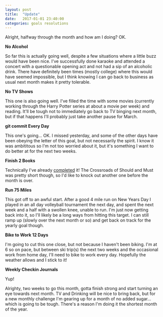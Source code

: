 ```yaml
---
layout: post
title:  "Update"
date:   2017-01-01 23:40:00
categories: goals resolutions
---
```


Alright, halfway through the month and how am I doing? OK. 

**No Alcohol**
 
So far this is actually going well, despite a few situations where a little buzz would have been nice. I've successfully done karaoke and attended a concert with a questionable opening act and not had a sip of an alcoholic drink. There have definitely been times (mostly college) where this would have seemed impossible, but I think knowing I can go back to business as usual next month makes it pretty tolerable. 

**No TV Shows**
 
This one is also going well. I've filled the time with some movies (currently working through the Harry Potter series at about a movie per week) and reading. It'll be tough not to immediately go back to TV binging next month, but if that happens I'll probably just take another pause for March. 

**git commit Every Day**
 
This one's going... OK. I missed yesterday, and some of the other days have been obeying the letter of this goal, but not necessarily the spirit. I know it was ambititous so I'm not too worried about it, but it's something I want to do better at for the next two weeks. 

**Finish 2 Books**
 
Technically I've already [completed](https://www.goodreads.com/user/show/50978104-evan) it! The Crossroads of Should and Must was pretty short though, so I'd like to knock out another one before the month is over.

**Run 75 Miles**

This got off to an awful start. After a good 4 mile run on New Years Day I played in an all day volleyball tournament the next day, and spent the next week and a half with a swollen knee, unable to run. I'm just now getting back into it, so I'll likely be a long ways from hitting this target. I can still ramp up (slowly over the next month or so) and get back on track for the yearly goal though.

**Bike to Work 12 Days**

I'm going to cut this one close, but not because I haven't been biking. I'm at 6 so on pace, but between ski trip(s) the next two weeks and the occasional work from home day, I'll need to bike to work every day. Hopefully the weather allows and I stick to it!

**Weekly Checkin Journals**
 
Yup! 

Alrighty, two weeks to go this month, gotta finish strong and start turning an eye towards next month. TV and Drinking will be nice to bring back, but for a new monthly challenge I'm gearing up for a month of no added sugar... which is going to be tough. There's a reason I'm doing it the shortest month of the year.  

